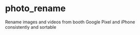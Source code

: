 # photo_rename
Rename images and videos from booth Google Pixel and iPhone consistently and sortable
